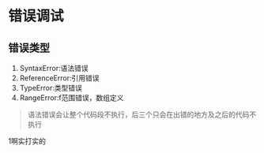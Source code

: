 # 错误调试
## 错误类型
1. SyntaxError:语法错误
3. ReferenceError:引用错误
2. TypeError:类型错误
4. RangeError:f范围错误，数组定义
> 语法错误会让整个代码段不执行，后三个只会在出错的地方及之后的代码不执行

1啊实打实的
